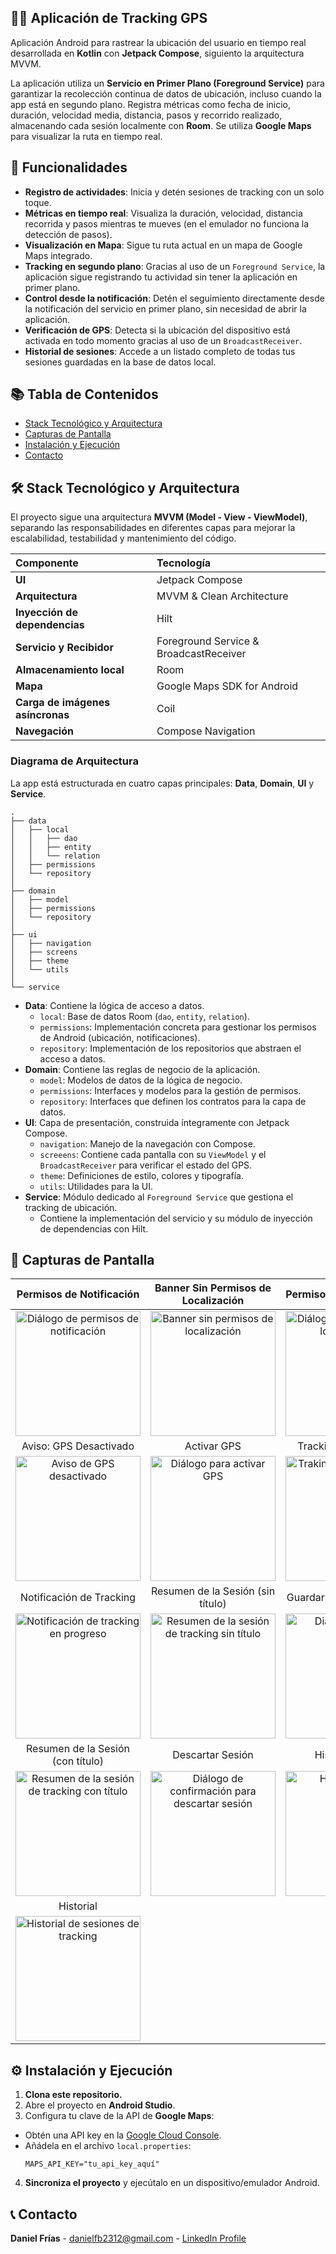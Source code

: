 ## 🏃‍♂️ Aplicación de Tracking GPS

Aplicación Android para rastrear la ubicación del usuario en tiempo real desarrollada en **Kotlin** con **Jetpack Compose**, siguiento la arquitectura MVVM.

La aplicación utiliza un **Servicio en Primer Plano (Foreground Service)** para garantizar la recolección continua de datos de ubicación, incluso cuando la app está en segundo plano. Registra métricas como fecha de inicio, duración, velocidad media, distancia, pasos y recorrido realizado, almacenando cada sesión localmente con **Room**. Se utiliza **Google Maps** para visualizar la ruta en tiempo real.

## 📱 Funcionalidades

* **Registro de actividades**: Inicia y detén sesiones de tracking con un solo toque.
* **Métricas en tiempo real**: Visualiza la duración, velocidad, distancia recorrida y pasos mientras te mueves (en el emulador no funciona la detección de pasos).
* **Visualización en Mapa**: Sigue tu ruta actual en un mapa de Google Maps integrado.
* **Tracking en segundo plano**: Gracias al uso de un `Foreground Service`, la aplicación sigue registrando tu actividad sin tener la aplicación en primer plano.
* **Control desde la notificación**: Detén el seguimiento directamente desde la notificación del servicio en primer plano, sin necesidad de abrir la aplicación.
* **Verificación de GPS**: Detecta si la ubicación del dispositivo está activada en todo momento gracias al uso de un `BroadcastReceiver`.
* **Historial de sesiones**: Accede a un listado completo de todas tus sesiones guardadas en la base de datos local.

## 📚 Tabla de Contenidos

- [Stack Tecnológico y Arquitectura](#-stack-tecnológico-y-arquitectura)
- [Capturas de Pantalla](#-capturas-de-pantalla)
- [Instalación y Ejecución](#-instalación-y-ejecución)
- [Contacto](#-contacto)

## 🛠️ Stack Tecnológico y Arquitectura

El proyecto sigue una arquitectura **MVVM (Model - View - ViewModel)**, separando las responsabilidades en diferentes capas para mejorar la escalabilidad, testabilidad y mantenimiento del código.


| Componente                       | Tecnología                            |
|:---------------------------------| :------------------------------------- |
| **UI**                           | Jetpack Compose                        |
| **Arquitectura**                 | MVVM & Clean Architecture              |
| **Inyección de dependencias**    | Hilt                                   |
| **Servicio y Recibidor**         | Foreground Service & BroadcastReceiver |
| **Almacenamiento local**         | Room                                   |
| **Mapa**                         | Google Maps SDK for Android            |
| **Carga de imágenes asíncronas** | Coil                                   |
| **Navegación**                   | Compose Navigation                     |

### Diagrama de Arquitectura

La app está estructurada en cuatro capas principales: **Data**, **Domain**, **UI** y **Service**.

```
.
├── data
│   ├── local
│   │   ├── dao
│   │   ├── entity
│   │   └── relation
│   ├── permissions
│   └── repository
│
├── domain
│   ├── model
│   ├── permissions
│   └── repository
│
├── ui
│   ├── navigation
│   ├── screens
│   ├── theme
│   └── utils
│
└── service
```

* **Data**: Contiene la lógica de acceso a datos.
  * `local`: Base de datos Room (`dao`, `entity`, `relation`).
  * `permissions`: Implementación concreta para gestionar los permisos de Android (ubicación, notificaciones).
  * `repository`: Implementación de los repositorios que abstraen el acceso a datos.
* **Domain**: Contiene las reglas de negocio de la aplicación.
  * `model`: Modelos de datos de la lógica de negocio.
  * `permissions`: Interfaces y modelos para la gestión de permisos.
  * `repository`: Interfaces que definen los contratos para la capa de datos.
* **UI**: Capa de presentación, construida íntegramente con Jetpack Compose.
  * `navigation`: Manejo de la navegación con Compose.
  * `screeens`: Contiene cada pantalla con su `ViewModel` y el `BroadcastReceiver` para verificar el estado del GPS.
  * `theme`: Definiciones de estilo, colores y tipografía.
  * `utils`: Utilidades para la UI.
* **Service**: Módulo dedicado al `Foreground Service` que gestiona el tracking de ubicación.
  * Contiene la implementación del servicio y su módulo de inyección de dependencias con Hilt.

## 📸 Capturas de Pantalla

|                                                   Permisos de Notificación                                                   |                                                Banner Sin Permisos de Localización                                                 |                                            Permisos de Localización                                            |
|:----------------------------------------------------------------------------------------------------------------------------:|:----------------------------------------------------------------------------------------------------------------------------------:|:--------------------------------------------------------------------------------------------------------------:|
|         <img src="screenshots/es/es_notification_dialog.png" alt="Diálogo de permisos de notificación" width="200"/>         |              <img src="screenshots/es/es_location_banner.png" alt="Banner sin permisos de localización" width="200"/>              |    <img src="screenshots/es/es_location_dialog.png" alt="Diálogo de permisos de localización" width="200"/>    |
|                                                    Aviso: GPS Desactivado                                                    |                                                            Activar GPS                                                             |                                              Tracking en Progreso                                              |
|               <img src="screenshots/es/es_location_disabled.png" alt="Aviso de GPS desactivado" width="200"/>                |               <img src="screenshots/es/es_location_enabled_dialog.png" alt="Diálogo para activar GPS" width="200"/>                |              <img src="screenshots/es/es_tracking.png" alt="Traking en seguimiento" width="200"/>              |
|                                                   Notificación de Tracking                                                   |                                                 Resumen de la Sesión (sin título)                                                  |                                          Guardar Sesión (sin título)                                           |
|       <img src="screenshots/es/es_tracking_notification.png" alt="Notificación de tracking en progreso" width="200"/>        |         <img src="screenshots/es/es_tracking_summary.png" alt="Resumen de la sesión de tracking sin título" width="200"/>          | <img src="screenshots/es/es_tracking_summary_title_dialog.png" alt="Diálogo de título necesario" width="200"/> |
|                                              Resumen de la Sesión (con título)                                               |                                                          Descartar Sesión                                                          |                                                Historial vacío                                                 |
| <img src="screenshots/es/es_tracking_summary_with_title.png" alt="Resumen de la sesión de tracking con título" width="200"/> | <img src="screenshots/es/es_tracking_summary_discard_dialog.png" alt="Diálogo de confirmación para descartar sesión" width="200"/> |                 <img src="screenshots/es/es_log_empty.png" alt="Historial vacío" width="200"/>                 |
|                                                          Historial                                                           |                                                                                                                                    |                                                                                                                |
|                  <img src="screenshots/es/es_log.png" alt="Historial de sesiones de tracking" width="200"/>                  |                                                                                                                                    |                                                                                                                |

## ⚙️ Instalación y Ejecución

1. **Clona este repositorio.**
2. Abre el proyecto en **Android Studio**.
3. Configura tu clave de la API de **Google Maps**:

* Obtén una API key en la [Google Cloud Console](https://console.cloud.google.com/google/maps-apis/overview).
* Añádela en el archivo `local.properties`:
  ```properties
  MAPS_API_KEY="tu_api_key_aquí"
  ```

4. **Sincroniza el proyecto** y ejecútalo en un dispositivo/emulador Android.

## 📞 Contacto

**Daniel Frías** - [danielfb2312@gmail.com](mailto:danielfb2312@gmail.com) - [LinkedIn Profile](https://www.linkedin.com/in/daniel-frias-balbuena/)
